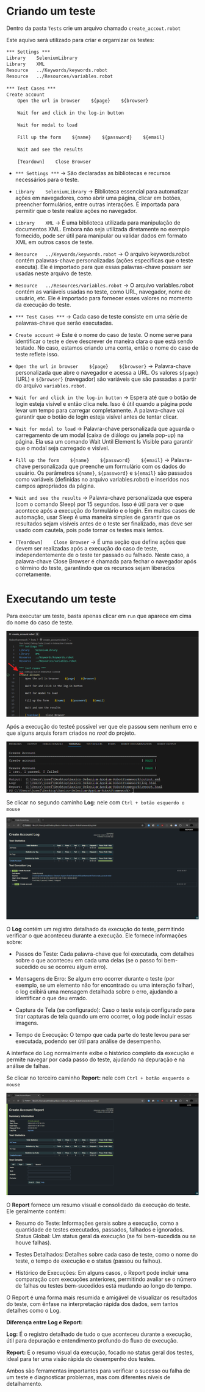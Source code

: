 # Criando um teste

Dentro da pasta `Tests` crie um arquivo chamado `create_accout.robot`

Este aquivo será utilizado para criar e orgarnizar os testes:

```robot
*** Settings ***
Library    SeleniumLibrary
Library    XML
Resource   ../Keywords/keywords.robot
Resource   ../Resources/variables.robot

*** Test Cases ***
Create account
    Open the url in browser    ${page}    ${browser}
    
    Wait for and click in the log-in button

    Wait for modal to load

    Fill up the form    ${name}    ${password}    ${email}

    Wait and see the results

    [Teardown]    Close Browser
```

* `*** Settings ***` → São declaradas as bibliotecas e recursos necessários para o teste.

* `Library    SeleniumLibrary` →  Biblioteca essencial para automatizar ações em navegadores, como abrir uma página, clicar em botões, preencher formulários, entre outras interações. É importada para permitir que o teste realize ações no navegador.

* `Library    XML` → É uma biblioteca utilizada para manipulação de documentos XML. Embora não seja utilizada diretamente no exemplo fornecido, pode ser útil para manipular ou validar dados em formato XML em outros casos de teste.

* `Resource   ../Keywords/keywords.robot` → O arquivo keywords.robot contém palavras-chave personalizadas (ações específicas que o teste executa). Ele é importado para que essas palavras-chave possam ser usadas neste arquivo de teste.

* `Resource   ../Resources/variables.robot` → O arquivo variables.robot contém as variáveis usadas no teste, como URL, navegador, nome de usuário, etc. Ele é importado para fornecer esses valores no momento da execução do teste.

* `*** Test Cases ***` → Cada caso de teste consiste em uma série de palavras-chave que serão executadas.

* `Create account` → Este é o nome do caso de teste. O nome serve para identificar o teste e deve descrever de maneira clara o que está sendo testado. No caso, estamos criando uma conta, então o nome do caso de teste reflete isso.

* `Open the url in browser    ${page}    ${browser}` → Palavra-chave personalizada que abre o navegador e acessa a URL. Os valores `${page}` (URL) e `${browser}` (navegador) são variáveis que são passadas a partir do arquivo `variables.robot`.

* `Wait for and click in the log-in button` → Espera até que o botão de login esteja visível e então clica nele. Isso é útil quando a página pode levar um tempo para carregar completamente. A palavra-chave vai garantir que o botão de login esteja visível antes de tentar clicar.

* `Wait for modal to load` → Palavra-chave personalizada que aguarda o carregamento de um modal (caixa de diálogo ou janela pop-up) na página. Ela usa um comando Wait Until Element Is Visible para garantir que o modal seja carregado e visível.

* `Fill up the form    ${name}    ${password}    ${email}` → Palavra-chave personalizada que preenche um formulário com os dados do usuário. Os parâmetros `${name}`, `${password}` e `${email}` são passados como variáveis (definidas no arquivo variables.robot) e inseridos nos campos apropriados da página.

* `Wait and see the results` → Palavra-chave personalizada que espera (com o comando Sleep) por 15 segundos. Isso é útil para ver o que acontece após a execução do formulário e o login. Em muitos casos de automação, usar Sleep é uma maneira simples de garantir que os resultados sejam visíveis antes de o teste ser finalizado, mas deve ser usado com cautela, pois pode tornar os testes mais lentos.

* `[Teardown]    Close Browser` → É uma seção que define ações que devem ser realizadas após a execução do caso de teste, independentemente de o teste ter passado ou falhado. Neste caso, a palavra-chave Close Browser é chamada para fechar o navegador após o término do teste, garantindo que os recursos sejam liberados corretamente.

# Executando um teste

Para executar um teste, basta apenas clicar em `run` que aparece em cima do nome do caso de teste.

![exc](/Images/Robot/7.png)

Após a execução do testeé possivel ver que ele passou sem nenhum erro e que alguns arquis foram criados no _root_ do projeto.

![result](/Images/Robot/8.png)

Se clicar no segundo caminho **Log:** nele com `Ctrl + botão esquerdo o mouse`

![log](/Images/Robot/9.png)

O **Log** contém um registro detalhado da execução do teste, permitindo verificar o que aconteceu durante a execução. Ele fornece informações sobre:

* Passos do Teste: Cada palavra-chave que foi executada, com detalhes sobre o que aconteceu em cada uma delas (se o passo foi bem-sucedido ou se ocorreu algum erro).

* Mensagens de Erro: Se algum erro ocorrer durante o teste (por exemplo, se um elemento não for encontrado ou uma interação falhar), o log exibirá uma mensagem detalhada sobre o erro, ajudando a identificar o que deu errado.

* Captura de Tela (se configurado): Caso o teste esteja configurado para tirar capturas de tela quando um erro ocorrer, o log pode incluir essas imagens.

* Tempo de Execução: O tempo que cada parte do teste levou para ser executada, podendo ser útil para análise de desempenho.

A interface do Log normalmente exibe o histórico completo da execução e permite navegar por cada passo do teste, ajudando na depuração e na análise de falhas.

Se clicar no terceiro caminho **Report:** nele com `Ctrl + botão esquerdo o mouse`

![report](/Images/Robot/10.png)

O **Report** fornece um resumo visual e consolidado da execução do teste. Ele geralmente contém:

* Resumo do Teste: Informações gerais sobre a execução, como a quantidade de testes executados, passados, falhados e ignorados.
Status Global: Um status geral da execução (se foi bem-sucedida ou se houve falhas).

* Testes Detalhados: Detalhes sobre cada caso de teste, como o nome do teste, o tempo de execução e o status (passou ou falhou).

* Histórico de Execuções: Em alguns casos, o Report pode incluir uma comparação com execuções anteriores, permitindo avaliar se o número de falhas ou testes bem-sucedidos está mudando ao longo do tempo.

O Report é uma forma mais resumida e amigável de visualizar os resultados do teste, com ênfase na interpretação rápida dos dados, sem tantos detalhes como o Log.

**Diferença entre Log e Report:**

**Log:** É o registro detalhado de tudo o que aconteceu durante a execução, útil para depuração e entendimento profundo do fluxo de execução.

**Report:** É o resumo visual da execução, focado no status geral dos testes, ideal para ter uma visão rápida do desempenho dos testes.

Ambos são ferramentas importantes para verificar o sucesso ou falha de um teste e diagnosticar problemas, mas com diferentes níveis de detalhamento.